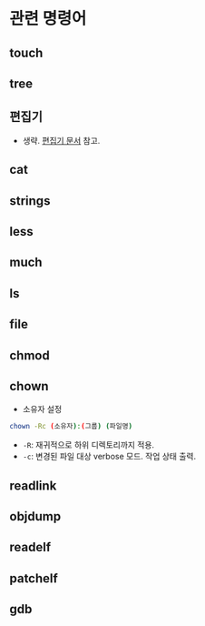 # 관련 명령어
## touch
## tree

## 편집기
* 생략. [편집기 문서](./editor) 참고.

## cat
## strings
## less
## much

## ls
## file
## chmod
## chown
* 소유자 설정
```bash
chown -Rc (소유자):(그룹) (파일명)
```
* `-R`: 재귀적으로 하위 디렉토리까지 적용.
* `-c`: 변경된 파일 대상 verbose 모드. 작업 상태 출력.

## readlink
## objdump
## readelf
## patchelf
## gdb